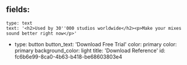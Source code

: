 fields:
  -
    type: text
    text: '<h2>Used by 30''000 studios worldwide</h2><p>Make your mixes sound better right now</p>'
  -
    type: button
    button_text: 'Download Free Trial'
    color: primary
color: primary
background_color: light
title: 'Download Reference'
id: fc6b6e99-8ca0-4b63-b418-be68603803e4
